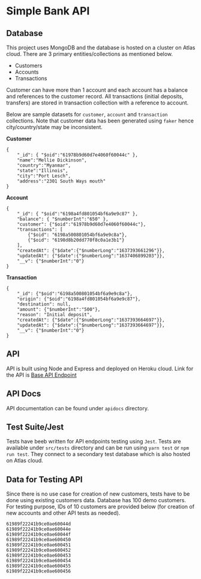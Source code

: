 # Simple Bank API

## Database
This project uses MongoDB and the database is hosted on a cluster on Atlas cloud. There are 3 primary entities/collections as mentioned below.

* Customers
* Accounts
* Transactions

Customer can have more than 1 account and each account has a balance and references to the customer record. All transactions (initial deposits, transfers) are stored in transaction collection with a reference to account.

Below are sample datasets for `customer`, `account` and `transaction` collections. Note that customer data has been generated using `faker` hence city/country/state may be inconsistent.

**Customer**
```
{
    "_id": { "$oid":"61978b9d60d7e4060f60044c" },
    "name":"Mellie Dickinson",
    "country":"Myanmar",
    "state":"Illinois",
    "city":"Port Lesch",
    "address":"2301 South Ways mouth"
}
```

**Account**
```
{
    "_id": { "$oid":"6198a4fd801054bf6a9e9c87" },
    "balance": { "$numberInt":"650" },
    "customer": {"$oid":"61978b9d60d7e4060f60044c"},
    "transactions": [
        {"$oid": "6198a500801054bf6a9e9c8a"},
        {"$oid": "6198d8b20dd770f8c0a1e3b1"}
    ],
    "createdAt": {"$date":{"$numberLong":"1637393661296"}},
    "updatedAt": {"$date":{"$numberLong":"1637406899203"}},
    "__v": {"$numberInt":"0"}
}
```

**Transaction**
```
{
    "_id": {"$oid":"6198a500801054bf6a9e9c8a"},
    "origin": {"$oid":"6198a4fd801054bf6a9e9c87"},
    "destination": null,
    "amount": {"$numberInt":"500"},
    "reason": "Initial deposit",
    "createdAt": {"$date":{"$numberLong":"1637393664697"}},
    "updatedAt": {"$date":{"$numberLong":"1637393664697"}},
    "__v": {"$numberInt":"0"}
}
```

## API
API is built using Node and Express and deployed on Heroku cloud. Link for the API is [Base API Endpoint](https://revbank-api.herokuapp.com/)

## API Docs
API documentation can be found under `apidocs` directory.

## Test Suite/Jest
Tests have beeb written for API endpoints testing using `Jest`. Tests are available under `src/tests` directory and can be run using `yarn test` or `npm run test`. They connect to a secondary test database which is also hosted on Atlas cloud.

## Data for Testing API
Since there is no use case for creation of new customers, tests have to be done using existing customers data. Database has 100 demo customers. For testing purpose, IDs of 10 customers are provided below (for creation of new accounts and other API tests as needed).

```
61989f22241b9ce0ae60044d
61989f22241b9ce0ae60044e
61989f22241b9ce0ae60044f
61989f22241b9ce0ae600450
61989f22241b9ce0ae600451
61989f22241b9ce0ae600452
61989f22241b9ce0ae600453
61989f22241b9ce0ae600454
61989f22241b9ce0ae600455
61989f22241b9ce0ae600456
```
